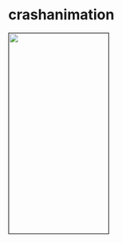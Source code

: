 # crashanimation

<img src="https://github.com/lwiosbystep/crashanimation/blob/master/crashanimation/xiaoguo.gif" width="200px" height="400px" border="1" >
